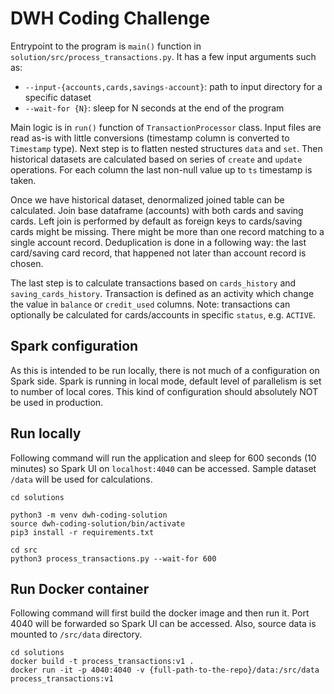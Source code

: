 # DWH Coding Challenge
Entrypoint to the program is `main()` function in `solution/src/process_transactions.py`.
It has a few input arguments such as:
* `--input-{accounts,cards,savings-account}`: path to input directory for a specific dataset
* `--wait-for {N}`: sleep for N seconds at the end of the program

Main logic is in `run()` function of `TransactionProcessor` class.
Input files are read as-is with little conversions (timestamp column is converted to `Timestamp` type).
Next step is to flatten nested structures `data` and `set`.
Then historical datasets are calculated based on series of `create` and `update` operations.
For each column the last non-null value up to `ts` timestamp is taken.

Once we have historical dataset, denormalized joined table can be calculated.
Join base dataframe (accounts) with both cards and saving cards. 
Left join is performed by default as foreign keys to cards/saving cards might be missing.
There might be more than one record matching to a single account record. Deduplication is done in a following way:
the last card/saving card record, that happened not later than account record is chosen.

The last step is to calculate transactions based on `cards_history` and `saving_cards_history`.
Transaction is defined as an activity which change the value in `balance` or `credit_used` columns.
Note: transactions can optionally be calculated for cards/accounts in specific `status`, e.g. `ACTIVE`.

## Spark configuration
As this is intended to be run locally, there is not much of a configuration on Spark side.
Spark is running in local mode, default level of parallelism is set to number of local cores. This kind of configuration should
absolutely NOT be used in production.

## Run locally
Following command will run the application and sleep for 600 seconds (10 minutes) so Spark UI 
on `localhost:4040` can be accessed. Sample dataset `/data` will be used for calculations.
```
cd solutions

python3 -m venv dwh-coding-solution
source dwh-coding-solution/bin/activate
pip3 install -r requirements.txt

cd src
python3 process_transactions.py --wait-for 600
```

## Run Docker container
Following command will first build the docker image and then run it. Port 4040 will be forwarded so Spark UI
can be accessed. Also, source data is mounted to `/src/data` directory.
```
cd solutions
docker build -t process_transactions:v1 .
docker run -it -p 4040:4040 -v {full-path-to-the-repo}/data:/src/data process_transactions:v1
```